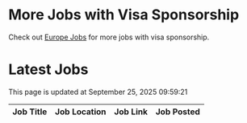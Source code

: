 # More Jobs with Visa Sponsorship

Check out [Europe Jobs](https://github.com/sureshparimi/europejobs#latest-jobs) for more jobs with visa sponsorship.

# Latest Jobs

This page is updated at September 25, 2025 09:59:21

| Job Title | Job Location | Job Link | Job Posted |
| --- | --- | --- | --- |
